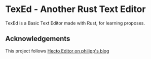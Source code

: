 # TexEd - Another Rust Text Editor

TexEd is a Basic Text Editor made with Rust, for learning proposes.

## Acknowledgements

This project follows [Hecto Editor on philipp's blog](https://www.flenker.blog/hecto/)
